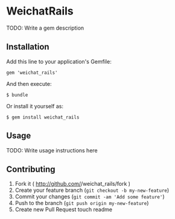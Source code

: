 # WeichatRails

TODO: Write a gem description

## Installation

Add this line to your application's Gemfile:

    gem 'weichat_rails'

And then execute:

    $ bundle

Or install it yourself as:

    $ gem install weichat_rails

## Usage

TODO: Write usage instructions here

## Contributing

1. Fork it ( http://github.com/<my-github-username>/weichat_rails/fork )
2. Create your feature branch (`git checkout -b my-new-feature`)
3. Commit your changes (`git commit -am 'Add some feature'`)
4. Push to the branch (`git push origin my-new-feature`)
5. Create new Pull Request
touch readme
